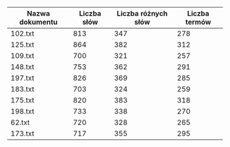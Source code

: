 | Nazwa dokumentu | Liczba słów | Liczba różnych słów | Liczba termów |
| --------------- | ----------- | ------------------- | ------------- |
| 102.txt         | 813         | 347                 | 278           |
| 125.txt         | 864         | 382                 | 312           |
| 109.txt         | 700         | 321                 | 257           |
| 148.txt         | 753         | 362                 | 291           |
| 197.txt         | 826         | 369                 | 285           |
| 183.txt         | 703         | 324                 | 259           |
| 175.txt         | 820         | 383                 | 318           |
| 198.txt         | 733         | 338                 | 270           |
| 62.txt          | 720         | 328                 | 265           |
| 173.txt         | 717         | 355                 | 295           |